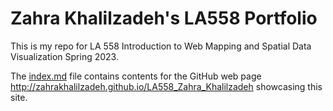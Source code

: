 # Zahra Khalilzadeh's LA558 Portfolio
This is my repo for LA 558 Introduction to Web Mapping and Spatial Data Visualization Spring 2023. 

The [index.md](index.md) file contains contents for the GitHub web page http://zahrakhalilzadeh.github.io/LA558_Zahra_Khalilzadeh showcasing this site.





